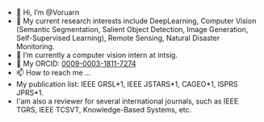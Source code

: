 - 👋 Hi, I’m @Voruarn
- 👀 My current research interests include DeepLearning, Computer Vision (Semantic Segmentation, Salient Object Detection, Image Generation, Self-Supervised Learning), Remote Sensing, Natural Disaster Monitoring.
- 🌱 I’m currently a computer vision intern at intsig.
- 💞️ My ORCID: [0009-0003-1811-7274](https://orcid.org/0009-0003-1811-7274)
- 📫 How to reach me ...
- My publication list: IEEE GRSL\*1, IEEE JSTARS\*1, CAGEO\*1, ISPRS JPRS\*1.
- I'am also a reviewer for several international journals, such as IEEE TGRS, IEEE TCSVT, Knowledge-Based Systems, etc.

<!---
Voruarn/Voruarn is a ✨ special ✨ repository because its `README.md` (this file) appears on your GitHub profile.
You can click the Preview link to take a look at your changes.
--->
